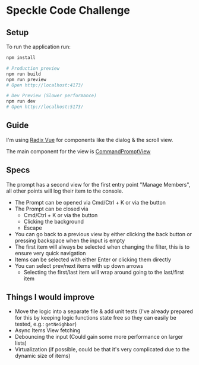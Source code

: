 # Speckle Code Challenge

## Setup

To run the application run:

``` bash
npm install

# Production preview
npm run build
npm run preview
# Open http://localhost:4173/

# Dev Preview (Slower performance)
npm run dev
# Open http://localhost:5173/
```

## Guide

I'm using [Radix Vue](https://www.radix-vue.com/) for components like the dialog & the scroll view.

The main component for the view is [CommandPromptView](./src/components/CommandPrompt/CommandPromptView.vue)

## Specs

The prompt has a second view for the first entry point "Manage Members", all other points will log their item to the console.

- The Prompt can be opened via Cmd/Ctrl + K or via the button
- The Prompt can be closed via 
  - Cmd/Ctrl + K or via the button
  - Clicking the background
  - Escape
- You can go back to a previous view by either clicking the back button or pressing backspace when the input is empty
- The first item will always be selected when changing the filter, this is to ensure very quick navigation
- Items can be selected with either Enter or clicking them directly
- You can select prev/next items with up down arrows
    - Selecting the first/last item will wrap around going to the last/first item

## Things I would improve

- Move the logic into a separate file & add unit tests (I've already prepared for this by keeping logic functions state free so they can easily be tested, e.g.: `getNeighbor`)
- Async Items View fetching
- Debouncing the input (Could gain some more performance on larger lists)
- Virtualization (if possible, could be that it's very complicated due to the dynamic size of items)
